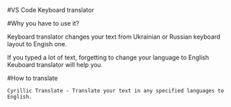 #VS Code Keyboard translator

#Why you have to use it?

Keyboard translator changes your text from Ukrainian or Russian keyboard layout to Engish one.

If you typed a lot of text, forgetting to change your language to English Keuboard translator will help you.

#How to translate

    Cyrillic Translate - Translate your text in any specified languages to English.